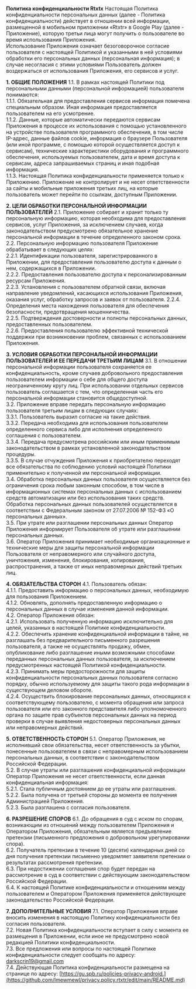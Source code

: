 
**Политика конфиденциальности Rtxtx**
Настоящая Политика конфиденциальности персональных данных (далее - Политика конфиденциальности) действует в отношении всей информации, размещенной в мобильном приложении «Rtxtr» в Google Play (далее - Приложение), которую третьи лица могут получить о пользователе во время использования Приложения.<br>
Использование Приложения означает безоговорочное согласие пользователя с настоящей Политикой и указанными в ней условиями обработки его персональных данных (персональная информация); в случае несогласия с этими условиями Пользователь должен воздержаться от использования Приложения, его сервисов и услуг.<br>

**1. ОБЩИЕ ПОЛОЖЕНИЯ**
1.1. В рамках настоящей Политики под персональными данными (персональной информацией) пользователя понимаются:<br>
1.1.1.  Обязательная для предоставления сервисов информация помечена специальным образом. Иная информация предоставляется пользователем на его усмотрение.<br>
1.1.2. Данные, которые автоматически передаются сервисам Приложения в процессе их использования с помощью установленного на устройстве пользователя программного обеспечения, в том числе IP-адрес, данные файлов cookie, информация о браузере Пользователя (или иной программе, с помощью которой осуществляется доступ к сервисам), технические характеристики оборудования и программного обеспечения, используемых пользователем, дата и время доступа к сервисам, адреса запрашиваемых страниц и иная подобная информация.<br>
1.1.3. Настоящая Политика конфиденциальности применяется только к Приложению. Приложение не контролирует и не несет ответственности за сайты и мобильные приложения третьих лиц, на которые пользователь может перейти по ссылкам, доступным Приложении.<br>

**2. ЦЕЛИ ОБРАБОТКИ ПЕРСОНАЛЬНОЙ ИНФОРМАЦИИ ПОЛЬЗОВАТЕЛЕЙ**
2.1. Приложение собирает и хранит только ту персональную информацию, которая необходима для предоставления сервисов, услуг Приложения, за исключением случаев, когда законодательством предусмотрено обязательное хранение персональной информации в течение определенного законом срока.<br>
2.2. Персональную информацию пользователя Приложение обрабатывает в следующих целях:<br>
2.2.1. Идентификации пользователя, зарегистрированного в Приложении, для предоставления пользователю доступа к данным о нем, содержащихся в Приложении.<br>
2.2.2. Предоставления пользователю доступа к персонализированным ресурсам Приложения.<br>
2.2.3. Установления с пользователем обратной связи, включая направление уведомлений, касающихся использования Приложения, оказания услуг, обработку запросов и заявок от пользователя.
2.2.4. Определения места нахождения пользователя для обеспечения безопасности, предотвращения мошенничества.<br>
2.2.5. Подтверждения достоверности и полноты персональных данных, предоставленных пользователем.<br>
2.2.6. Предоставления пользователю эффективной технической поддержки при возникновении проблем, связанных с использованием Приложения.<br>

**3. УСЛОВИЯ ОБРАБОТКИ ПЕРСОНАЛЬНОЙ ИНФОРМАЦИИ ПОЛЬЗОВАТЕЛЕЙ И ЕЕ ПЕРЕДАЧИ ТРЕТЬИМ ЛИЦАМ**
3.1. В отношении персональной информации пользователя сохраняется ее конфиденциальность, кроме случаев добровольного предоставления пользователем информации о себе для общего доступа неограниченному кругу лиц. При использовании отдельных сервисов пользователь соглашается с тем, что определенная часть его персональной информации становится общедоступной.<br>
3.2. Приложение вправе передать персональную информацию пользователя третьим лицам в следующих случаях:<br>
3.3.1. Пользователь выразил согласие на такие действия.<br>
3.3.2. Передача необходима для использования пользователем определенного сервиса либо для исполнения определенного соглашения с пользователем.<br>
3.3.4. Передача предусмотрена российским или иным применимым законодательством в рамках установленной законодательством процедуры.<br>
3.3.5. В случае отчуждения Приложения к приобретателю переходят все обязательства по соблюдению условий настоящей Политики применительно к полученной им персональной информации.<br>
3.4. Обработка персональных данных пользователя осуществляется без ограничения срока любым законным способом, в том числе в информационных системах персональных данных с использованием средств автоматизации или без использования таких средств. Обработка персональных данных пользователей осуществляется в соответствии с Федеральным законом от 27.07.2006 № 152-ФЗ «О персональных данных».<br>
3.5. При утрате или разглашении персональных данных Оператор Приложения информирует Пользователя об утрате или разглашении персональных данных.<br>
3.6. Оператор Приложения принимает необходимые организационные и технические меры для защиты персональной информации Пользователя от неправомерного или случайного доступа, уничтожения, изменения, блокирования, копирования, распространения, а также от иных неправомерных действий третьих лиц.<br>

**4. ОБЯЗАТЕЛЬСТВА СТОРОН**
4.1. Пользователь обязан:<br>
4.1.1. Предоставить информацию о персональных данных, необходимую для пользования Приложением.<br>
4.1.2. Обновлять, дополнять предоставленную информацию о персональных данных в случае изменения данной информации.<br>
4.2. Оператор Приложения обязан:<br>
4.2.1. Использовать полученную информацию исключительно для целей, указанных в настоящей Политике конфиденциальности.<br>
4.2.2. Обеспечить хранение конфиденциальной информации в тайне, не разглашать без предварительного письменного разрешения пользователя, а также не осуществлять продажу, обмен, опубликование либо разглашение иными возможными способами переданных персональных данных пользователя, за исключением предусмотренных настоящей Политикой конфиденциальности.<br>
4.2.3. Принимать меры предосторожности для защиты конфиденциальности персональных данных пользователя согласно порядку, обычно используемому для защиты такого рода информации в существующем деловом обороте.<br>
4.2.4. Осуществить блокирование персональных данных, относящихся к соответствующему пользователю, с момента обращения или запроса пользователя или его законного представителя либо уполномоченного органа по защите прав субъектов персональных данных на период проверки в случае выявления недостоверных персональных данных или неправомерных действий.<br>

**5. ОТВЕТСТВЕННОСТЬ СТОРОН**
5.1. Оператор Приложения, не исполнивший свои обязательства, несет ответственность за убытки, понесенные пользователем в связи с неправомерным использованием персональных данных, в соответствии с законодательством Российской Федерации.<br>
5.2. В случае утраты или разглашения конфиденциальной информации Оператор Приложения не несет ответственности, если данная конфиденциальная информация:<br>
5.2.1. Стала публичным достоянием до ее утраты или разглашения.<br>
5.2.2. Была получена от третьей стороны до момента ее получения Администрацией Приложения.<br>
5.2.3. Была разглашена с согласия пользователя.<br>

**6. РАЗРЕШЕНИЕ СПОРОВ**
6.1. До обращения в суд с иском по спорам, возникающим из отношений между пользователем Приложения и Оператором Приложения, обязательным является предъявление претензии (письменного предложения о добровольном урегулировании спора).<br>
6.2. Получатель претензии в течение 10 (десяти) календарных дней со дня получения претензии письменно уведомляет заявителя претензии о результатах рассмотрения претензии.<br>
6.3. При недостижении соглашения спор будет передан на рассмотрение в суд в соответствии с действующим законодательством Российской Федерации.<br>
6.4. К настоящей Политике конфиденциальности и отношениям между пользователем и Оператором Приложения применяется действующее законодательство Российской Федерации.<br>

**7. ДОПОЛНИТЕЛЬНЫЕ УСЛОВИЯ**
7.1. Оператор Приложения вправе вносить изменения в настоящую Политику конфиденциальности без согласия пользователя.<br>
7.2. Новая Политика конфиденциальности вступает в силу с момента ее размещения в Приложении, если иное не предусмотрено новой редакцией Политики конфиденциальности.<br>
7.3. Все предложения или вопросы по настоящей Политике конфиденциальности следует сообщать по адресу: darkscrin19@gmail.com<br>
7.4. Действующая Политика конфиденциальности размещена на странице по адресу: [https://gu.spb.ru/policies-privacy-android.](https://github.com/lmewmewl/privacy.policy.rtxtr/edit/main/README.md)

